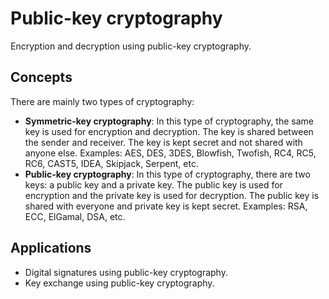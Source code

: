 # Public-key cryptography

Encryption and decryption using public-key cryptography.

## Concepts

There are mainly two types of cryptography:

- **Symmetric-key cryptography**: In this type of cryptography, the same key is used for encryption and decryption. The key is shared between the sender and receiver. The key is kept secret and not shared with anyone else. Examples: AES, DES, 3DES, Blowfish, Twofish, RC4, RC5, RC6, CAST5, IDEA, Skipjack, Serpent, etc.
- **Public-key cryptography**: In this type of cryptography, there are two keys: a public key and a private key. The public key is used for encryption and the private key is used for decryption. The public key is shared with everyone and private key is kept secret. Examples: RSA, ECC, ElGamal, DSA, etc.

## Applications

- Digital signatures using public-key cryptography.
- Key exchange using public-key cryptography.
